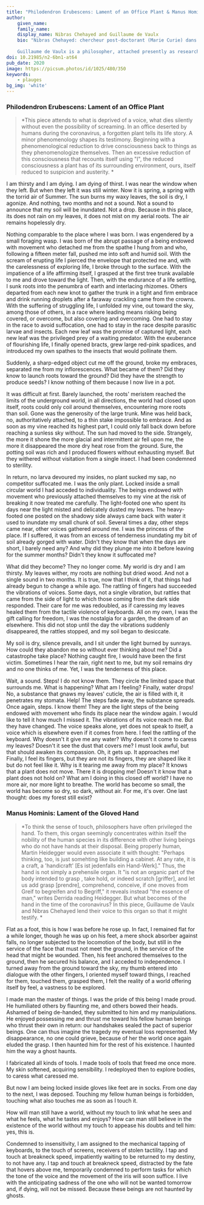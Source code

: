 ```yaml
---
title: "Philodendron Erubescens: Lament of an Office Plant & Manus Hominis: Lament of the Gloved Hand"
author:
    given_name: 
    family_name: 
    display_name: Nibras Chehayed and Guillaume de Vaulx
    bio: "Nibras Chehayed: chercheur post-doctorant (Marie Curie) dans le domaine de la philosophie contemporaine, rattaché au CERILAC (Université de Paris) et à l’Institut français du Proche-Orient (CNRS). Il est l’auteur du Corps aux fils de l’écriture aux éditions Classiques Garnier. Nibras Chehayed is a post-doctoral researcher in contemporary philosophy, affiliated with the CERILAC (University of Paris) and the French Institute of the Near East. He is the author of Le Corps aux fils de l'écriture: Nietzsche après Derrida (Classiques Garnier).
    
    Guillaume de Vaulx is a philosopher, attached presently as researcher at the French Institute for the Near-East in Beirut. His principal field of research is classical Arabic philosophy, especially philosophy from the 9th and 10th century, and the history of zoology in Arabic language."
doi: 10.21985/n2-6bn1-at64
pub_date: 2020
image: https://picsum.photos/id/1025/480/350
keywords:
    - plauges
bg_img: 'white'
---
```


### Philodendron Erubescens: Lament of an Office Plant

> *This piece attends to what is deprived of a voice, what dies silently without even the possibility of screaming. In an office deserted by humans during the coronavirus, a forgotten plant tells its life story. A minor phenomenology shapes its testimony. Beginning with a phenomenological reduction to drive consciousness back to things as they phenomenologize themselves. Then an excessive reduction of this consciousness that recounts itself using "I", the reduced consciousness a plant has of its surrounding environment, ours, itself reduced to suspicion and austerity. *

I am thirsty and I am dying. I am dying of thirst. I was near the window when they left. But when they left it was still winter. Now it is spring, a spring with the torrid air of Summer. The sun burns my waxy leaves, the soil is dry, I agonize. And nothing, two months and not a sound. Not a sound to announce that my soil will be inundated. Not a drop. Because in this place, its does not rain on my leaves, it does not mist on my aerial roots. The air remains hopelessly dry. 

Nothing comparable to the place where I was born. I was engendered by a small foraging wasp. I was born of the abrupt passage of a being endowed with movement who detached me from the spathe I hung from and who, following a fifteen meter fall, pushed me into soft and humid soil. With the scream of erupting life I pierced the envelope that protected me and, with the carelessness of exploring life, I broke through to the surface. With the impatience of a life affirming itself, I grasped at the first tree trunk available to me and drove toward the light. Then, with the endurance of a life settling, I sunk roots into the penumbra of earth and interlacing rhizomes. Others departed from each new knot to gather the trunk in a tight and firm embrace and drink running droplets after a faraway crackling came from the crowns. With the suffering of struggling life, I unfolded my vine, out toward the sky, among those of others, in a race where leading means risking being covered, or overcome, but also covering and overcoming. One had to stay in the race to avoid suffocation, one had to stay in the race despite parasitic larvae and insects. Each new leaf was the promise of captured light, each new leaf was the privileged prey of a waiting predator. With the exuberance of flourishing life, I finally opened bracts, grew large red-pink spadices, and introduced my own spathes to the insects that would pollinate them.   

Suddenly, a sharp-edged object cut me off the ground, broke my embraces, separated me from my inflorescences. What became of them? Did they know to launch roots toward the ground? Did they have the strength to produce seeds? I know nothing of them because I now live in a pot. 

It was difficult at first. Barely launched, the roots' meristem reached the limits of the underground world, in all directions, the world had closed upon itself, roots could only coil around themselves, encountering more roots than soil. Gone was the generosity of the large trunk. Mine was held back, no, authoritatively attached, to a thin stake impossible to embrace. And as soon as my vine reached its highest part, I could only fall back down before reaching a sunless sky without. The sun had moved to the side. Strangely, the more it shone the more glacial and intermittent air fell upon me, the more it disappeared the more dry heat rose from the ground. Sure, the potting soil was rich and I produced flowers without exhausting myself. But they withered without visitation from a single insect. I had been condemned to sterility. 

In return, no larva devoured my insides, no plant sucked my sap, no competitor suffocated me. I was the only plant. Locked inside a small circular world I had acceded to individuality. The beings endowed with movement who previously attached themselves to my vine at the risk of breaking it now treated me carefully. The light-footed one who spent its days near the light misted and delicately dusted my leaves. The heavy-footed one posted on the shadowy side always came back with water it used to inundate my small chunk of soil. Several times a day, other steps came near, other voices gathered around me. I was the princess of the place. If I suffered, it was from an excess of tenderness inundating my bit of soil already gorged with water. Didn't they know that when the days are short, I barely need any? And why did they plunge me into it before leaving for the summer months? Didn't they know it suffocated me? 

What did they become? They no longer come. My world is dry and I am thirsty. My leaves wither, my roots are nothing but dried wood. And not a single sound in two months. It is true, now that I think of it, that things had already begun to change a while ago. The rattling of fingers had succeeded the vibrations of voices. Some days, not a single vibration, but rattles that came from the side of light to which those coming from the dark side responded. Their care for me was redoubled, as if caressing my leaves healed them from the tactile violence of keyboards. All on my own, I was the gift calling for freedom, I was the nostalgia for a garden, the dream of an elsewhere. This did not stop until the day the vibrations suddenly disappeared, the rattles stopped, and my soil began to desiccate.

My soil is dry, silence prevails, and I sit under the light burned by sunrays. How could they abandon me so without ever thinking about me? Did a catastrophe take place? Nothing caught fire, I would have been the first victim. Sometimes I hear the rain, right next to me, but my soil remains dry and no one thinks of me. Yet, I was the tenderness of this place. 

Wait, a sound. Steps! I do not know them. They circle the limited space that surrounds me. What is happening? What am I feeling? Finally, water drops! No, a substance that gnaws my leaves' cuticle, the air is filled with it, it penetrates my stomata. Help! The steps fade away, the substance spreads. Once again, steps. I know them! They are the light steps of the being endowed with movement who finds its place near the window again. I would like to tell it how much I missed it. The vibrations of its voice reach me. But they have changed. The voice speaks alone, yet does not speak to itself, a voice which is elsewhere even if it comes from here. I feel the rattling of the keyboard. Why doesn't it give me any water? Why doesn't it come to caress my leaves? Doesn't it see the dust that covers me? I must look awful, but that should awaken its compassion. Oh, it gets up. It approaches me! Finally, I feel its fingers, but they are not its fingers, they are shaped like it but do not feel like it. Why is it tearing me away from my place? It knows that a plant does not move. There it is dropping me! Doesn't it know that a plant does not hold on? What am I doing in this closed off world? I have no more air, nor more light to breathe. The world has become so small, the world has become so dry, so dark, without air. For me, it's over. One last thought: does my forest still exist? 

### Manus Hominis: Lament of the Gloved Hand

> *To think the sense of touch, philosophers have often privileged the hand. To them, this organ seemingly concentrates within itself the nobility of the human species in its difference with other living beings who do not have hands at their disposal. Being properly human, Martin Heidegger would even associate it with thought: "Perhaps thinking, too, is just somehting like building a cabinet. At any rate, it is a craft, a 'handicraft' \[Es ist jedenfalls ein Hand-Werk\]." Thus, the hand is not simply a prehensile organ. It "is not an organic part of the body intended to grasp , take hold, or indeed scratch \[griffer\], and let us add grasp \[prendre\], comprehend, conceive, if one moves from Greif to begreifen and to Begriff," it reveals instead "the essence of man," writes Derrida reading Heidegger. But what becomes of the hand in the time of the coronavirus? In this piece, Guillaume de Vaulx and Nibras Chehayed lend their voice to this organ so that it might testify. *

Flat as a foot, this is how I was before he rose up. In fact, I remained flat for a while longer, though he was up on his feet, a mere shock absorber against falls, no longer subjected to the locomotion of the body, but still in the service of the face that must not meet the ground, in the service of the head that might be wounded. Then, his feet anchored themselves to the ground, then he secured his balance, and I acceded to independence. I turned away from the ground toward the sky, my thumb entered into dialogue with the other fingers, I oriented myself toward things, I reached for them, touched them, grasped them, I felt the reality of a world offering itself by feel, a vastness to be explored.

I made man the master of things. I was the pride of this being I made proud. He humiliated others by flaunting me, and others bowed their heads. Ashamed of being de-handed, they submitted to him and my manipulations. He enjoyed possessing me and thrust me toward his fellow human beings who thrust their own in return: our handshakes sealed the pact of superior beings. One can thus imagine the tragedy my eventual loss represented. My disappearance, no one could grieve, because of her the world once again eluded the grasp. I then haunted him for the rest of his existence. I haunted him the way a ghost haunts.

I fabricated all kinds of tools. I made tools of tools that freed me once more. My skin softened, acquiring sensibility. I redeployed then to explore bodies, to caress what caressed me. 

But now I am being locked inside gloves like feet are in socks. From one day to the next, I was deposed. Touching my fellow human beings is forbidden, touching what also touches me as soon as I touch it. 

How will man still have a world, without my touch to link what he sees and what he feels, what he tastes and enjoys? How can man still believe in the existence of the world without my touch to appease his doubts and tell him: yes, this is. 

Condemned to insensitivity, I am assigned to the mechanical tapping of keyboards, to the touch of screens, receivers of stolen tactility. I tap and touch at breakneck speed, impatiently waiting to be returned to my destiny, to not have any. I tap and touch at breakneck speed, distracted by the fate that hovers above me, temporarily condemned to perform tasks for which the tone of the voice and the movement of the iris will soon suffice. I live with the anticipating sadness of the one who will not be wanted tomorrow and, if dying, will not be missed. Because these beings are not haunted by ghosts. 
